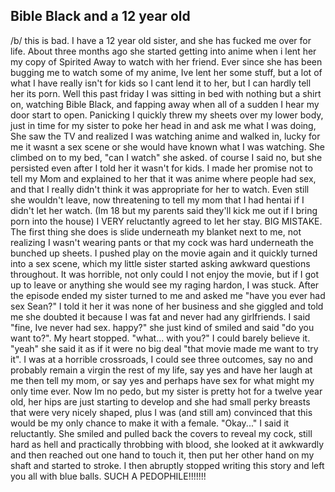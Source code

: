 ## Bible Black and a 12 year old ##

/b/ this is bad.
I have a 12 year old sister, and she has fucked me over for life. About three months ago she started getting into anime when i lent her my copy of Spirited Away to watch with her friend. Ever since she has been bugging me to watch some of my anime, Ive lent her some stuff, but a lot of what I have really isn't for kids so I cant lend it to her, but I can hardly tell her its porn.
Well this past friday I was sitting in bed with nothing but a shirt on, watching Bible Black, and fapping away when all of a sudden I hear my door start to open. Panicking I quickly threw my sheets over my lower body, just in time for my sister to poke her head in and ask me what I was doing, She saw the TV and realized I was watching anime and walked in, lucky for me it wasnt a sex scene or she would have known what I was watching. She climbed on to my bed, "can I watch" she asked. of course I said no, but she persisted even after I told her it wasn't for kids. I made her promise not to tell my Mom and explained to her that it was anime where people had sex, and that I really didn't think it was appropriate for her to watch. Even still she wouldn't leave, now threatening to tell my mom that I had hentai if I didn't let her watch. (Im 18 but my parents said they'll kick me out if I bring porn into the house) I VERY reluctantly agreed to let her stay. BIG MISTAKE.
The first thing she does is slide underneath my blanket next to me, not realizing I wasn't wearing pants or that my cock was hard underneath the bunched up sheets. I pushed play on the movie again and it quickly turned into a sex scene, which my little sister started asking awkward questions throughout. It was horrible, not only could I not enjoy the movie, but if I got up to leave or anything she would see my raging hardon, I was stuck. After the episode ended my sister turned to me and asked me "have you ever had sex Sean?" I told it her it was none of her business and she giggled and told me she doubted it because I was fat and never had any girlfriends. I said "fine, Ive never had sex. happy?" she just kind of smiled and said "do you want to?". My heart stopped. "what... with you?" I could barely believe it. "yeah" she said it as if it were no big deal "that movie made me want to try it". I was at a horrible crossroads, I could see three outcomes, say no and probably remain a virgin the rest of my life, say yes and have her laugh at me then tell my mom, or say yes and perhaps have sex for what might my only time ever. Now Im no pedo, but my sister is pretty hot for a twelve year old, her hips are just starting to develop and she had small perky breasts that were very nicely shaped, plus I was (and still am) convinced that this would be my only chance to make it with a female. "Okay..." I said it reluctantly. She smiled and pulled back the covers to reveal my cock, still hard as hell and practically throbbing with blood, she looked at it awkwardly and then reached out one hand to touch it, then put her other hand on my shaft and started to stroke. I then abruptly stopped writing this story and left you all with blue balls.
SUCH A PEDOPHILE!!!!!!!
